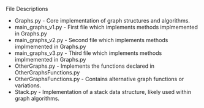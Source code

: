 File Descriptions

- Graphs.py - Core implementation of graph structures and algorithms.
- main_graphs_v1.py - First file which implements methods implmemented in Graphs.py
- main_graphs_v2.py - Second file which implements methods implmemented in Graphs.py
- main_graphs_v3.py - Third file which implements methods implmemented in Graphs.py
- OtherGraphs.py - Implements the functions declared in OtherGraphsFunctions.py
- OtherGraphsFunctions.py - Contains alternative graph functions or variations.
- Stack.py - Implementation of a stack data structure, likely used within graph algorithms.
